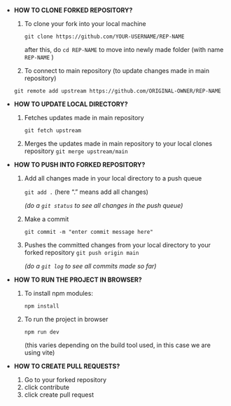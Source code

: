 - **HOW TO CLONE FORKED REPOSITORY?**
    1.  To clone your fork into your local machine
        
         `git clone https://github.com/YOUR-USERNAME/REP-NAME`
        
        after this, do `cd REP-NAME`  to move into newly made folder (with name `REP-NAME` )
        
    
    2.   To connect to main repository (to update changes made in main repository)
    
    `git remote add upstream https://github.com/ORIGINAL-OWNER/REP-NAME` 
    
- **HOW TO UPDATE LOCAL DIRECTORY?**
    1. Fetches updates made in main repository
        
        `git fetch upstream`
        
    
    1. Merges the updates made in main repository to your local clones repository
    `git merge upstream/main`
    
- **HOW TO PUSH INTO FORKED REPOSITORY?**
    1. Add all changes made in your local directory to a push queue
        
        `git add .`   (here “.” means add all changes)
        
        *(do a `git status` to see all changes in the push queue)*
        
    2. Make a commit
        
        `git commit -m "enter commit message here"` 
        
    3. Pushes the committed changes from your local directory to your forked repository
    `git push origin main`
        
        
        *(do a `git log`  to see all commits made so far)*
        
- **HOW TO RUN THE PROJECT IN BROWSER?**
    1. To install npm modules:
        
        `npm install` 
        
    
    1. To run the project in browser
        
        `npm run dev`
        
        (this varies depending on the build tool used, in this case we are using vite)
        
    
- **HOW TO CREATE PULL REQUESTS?**
    1. Go to your forked repository
    2. click contribute
    3. click create pull request